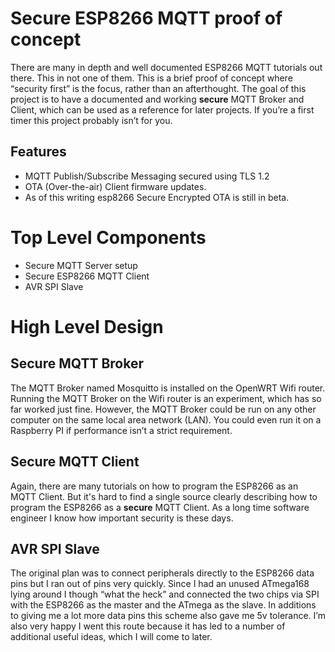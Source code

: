 # Secure ESP8266 MQTT proof of concept
There are many in depth and well documented ESP8266 MQTT tutorials out there. This in not one of them. This is a brief proof of concept where “security first” is the focus, rather than an afterthought. The goal of this project is to have a documented and working **secure** MQTT Broker and Client, which can be used as a reference for later projects.
If you’re a first timer this project probably isn’t for you.

## Features
- MQTT Publish/Subscribe Messaging secured using TLS 1.2
- OTA (Over-the-air) Client firmware updates.
- As of this writing esp8266 Secure Encrypted OTA is still in beta.

# Top Level Components
- Secure MQTT Server setup
- Secure ESP8266 MQTT Client
- AVR SPI Slave

# High Level Design 

## Secure MQTT Broker
The MQTT Broker named Mosquitto is installed on the OpenWRT Wifi router. Running the MQTT Broker on the Wifi router is an experiment, which has so far worked just fine. However, the MQTT Broker could be run on any other computer on the same local area network (LAN). You could even run it on a Raspberry PI if performance isn’t a strict requirement.

## Secure MQTT Client
Again, there are many tutorials on how to program the ESP8266 as an MQTT Client. But it's hard to find a single source clearly describing how to program the ESP8266 as a **secure** MQTT Client. As a long time software engineer I know how important security is these days.

## AVR SPI Slave
The original plan was to connect peripherals directly to the ESP8266 data pins but I ran out of pins very quickly. Since I had an unused ATmega168 lying around I though “what the heck” and connected the two chips via SPI with the ESP8266 as the master and the ATmega as the slave. In additions to giving me a lot more data pins this scheme also gave me 5v tolerance. I’m also very happy I went this route because it has led to a number of additional useful ideas, which I will come to later.

